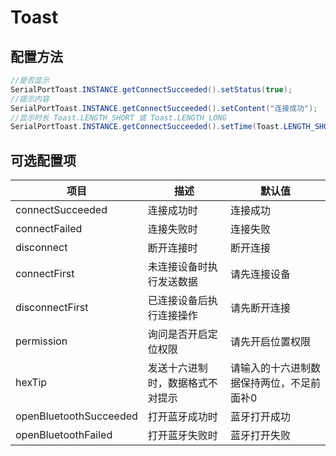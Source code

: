 # Toast

## 配置方法

```java
//是否显示
SerialPortToast.INSTANCE.getConnectSucceeded().setStatus(true);
//提示内容
SerialPortToast.INSTANCE.getConnectSucceeded().setContent("连接成功");
//显示时长 Toast.LENGTH_SHORT 或 Toast.LENGTH_LONG
SerialPortToast.INSTANCE.getConnectSucceeded().setTime(Toast.LENGTH_SHORT);
```

## 可选配置项

| 项目                   | 描述                             | 默认值                                    |
| ---------------------- | -------------------------------- | ----------------------------------------- |
| connectSucceeded       | 连接成功时                       | 连接成功                                  |
| connectFailed          | 连接失败时                       | 连接失败                                  |
| disconnect             | 断开连接时                       | 断开连接                                  |
| connectFirst           | 未连接设备时执行发送数据         | 请先连接设备                              |
| disconnectFirst        | 已连接设备后执行连接操作         | 请先断开连接                              |
| permission             | 询问是否开启定位权限             | 请先开启位置权限                          |
| hexTip                 | 发送十六进制时，数据格式不对提示 | 请输入的十六进制数据保持两位，不足前面补0 |
| openBluetoothSucceeded | 打开蓝牙成功时                   | 蓝牙打开成功                              |
| openBluetoothFailed    | 打开蓝牙失败时                   | 蓝牙打开失败                              |